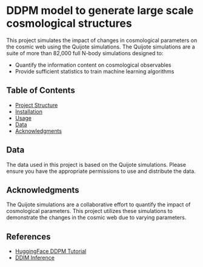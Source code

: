 # DDPM model to generate large scale cosmological structures



This project simulates the impact of changes in cosmological parameters on the cosmic web using the Quijote simulations. The Quijote simulations are a suite of more than 82,000 full N-body simulations designed to:
- Quantify the information content on cosmological observables
- Provide sufficient statistics to train machine learning algorithms

## Table of Contents
- [Project Structure](#project-structure)
- [Installation](#installation)
- [Usage](#usage)
- [Data](#data)
- [Acknowledgments](#acknowledgments)


## Data
The data used in this project is based on the Quijote simulations. Please ensure you have the appropriate permissions to use and distribute the data.

## Acknowledgments
The Quijote simulations are a collaborative effort to quantify the impact of cosmological parameters. This project utilizes these simulations to demonstrate the changes in the cosmic web due to varying parameters.

## References

- [HuggingFace DDPM Tutorial](https://huggingface.co/docs/diffusers/en/tutorials/basic_training)
- [DDIM Inference](https://github.com/ermongroup/ddim)
